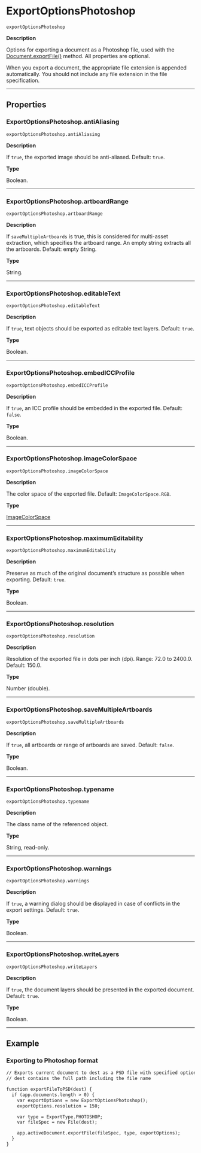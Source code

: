 <a id="jsobjref-exportoptionsphotoshop"></a>

# ExportOptionsPhotoshop

`exportOptionsPhotoshop`

**Description**

Options for exporting a document as a Photoshop file, used with the [Document.exportFile()](Document.md#jsobjref-document-exportfile) method. All properties are optional.

When you export a document, the appropriate file extension is appended automatically. You should not include any file extension in the file specification.

---

## Properties

<a id="jsobjref-exportoptionsphotoshop-antialiasing"></a>

### ExportOptionsPhotoshop.antiAliasing

`exportOptionsPhotoshop.antiAliasing`

**Description**

If `true`, the exported image should be anti-aliased. Default: `true`.

**Type**

Boolean.

---

<a id="jsobjref-exportoptionsphotoshop-artboardrange"></a>

### ExportOptionsPhotoshop.artboardRange

`exportOptionsPhotoshop.artboardRange`

**Description**

If `saveMultipleArtboards` is true, this is considered for multi-asset extraction, which specifies the artboard range. An empty string extracts all the artboards. Default: empty String.

**Type**

String.

---

<a id="jsobjref-exportoptionsphotoshop-editabletext"></a>

### ExportOptionsPhotoshop.editableText

`exportOptionsPhotoshop.editableText`

**Description**

If `true`, text objects should be exported as editable text layers. Default: `true`.

**Type**

Boolean.

---

<a id="jsobjref-exportoptionsphotoshop-embediccprofile"></a>

### ExportOptionsPhotoshop.embedICCProfile

`exportOptionsPhotoshop.embedICCProfile`

**Description**

If `true`, an ICC profile should be embedded in the exported file. Default: `false`.

**Type**

Boolean.

---

<a id="jsobjref-exportoptionsphotoshop-imagecolorspace"></a>

### ExportOptionsPhotoshop.imageColorSpace

`exportOptionsPhotoshop.imageColorSpace`

**Description**

The color space of the exported file. Default: `ImageColorSpace.RGB`.

**Type**

[ImageColorSpace](scripting-constants.md#jsobjref-scripting-constants-imagecolorspace)

---

<a id="jsobjref-exportoptionsphotoshop-maximumeditability"></a>

### ExportOptionsPhotoshop.maximumEditability

`exportOptionsPhotoshop.maximumEditability`

**Description**

Preserve as much of the original document’s structure as possible when exporting. Default: `true`.

**Type**

Boolean.

---

<a id="jsobjref-exportoptionsphotoshop-resolution"></a>

### ExportOptionsPhotoshop.resolution

`exportOptionsPhotoshop.resolution`

**Description**

Resolution of the exported file in dots per inch (dpi). Range: 72.0 to 2400.0. Default: 150.0.

**Type**

Number (double).

---

<a id="jsobjref-exportoptionsphotoshop-savemultipleartboards"></a>

### ExportOptionsPhotoshop.saveMultipleArtboards

`exportOptionsPhotoshop.saveMultipleArtboards`

**Description**

If `true`, all artboards or range of artboards are saved. Default: `false`.

**Type**

Boolean.

---

<a id="jsobjref-exportoptionsphotoshop-typename"></a>

### ExportOptionsPhotoshop.typename

`exportOptionsPhotoshop.typename`

**Description**

The class name of the referenced object.

**Type**

String, read-only.

---

<a id="jsobjref-exportoptionsphotoshop-warnings"></a>

### ExportOptionsPhotoshop.warnings

`exportOptionsPhotoshop.warnings`

**Description**

If `true`, a warning dialog should be displayed in case of conflicts in the export settings. Default: `true`.

**Type**

Boolean.

---

<a id="jsobjref-exportoptionsphotoshop-writelayers"></a>

### ExportOptionsPhotoshop.writeLayers

`exportOptionsPhotoshop.writeLayers`

**Description**

If `true`, the document layers should be presented in the exported document. Default: `true`.

**Type**

Boolean.

---

## Example

### Exporting to Photoshop format

```default
// Exports current document to dest as a PSD file with specified options,
// dest contains the full path including the file name

function exportFileToPSD(dest) {
  if (app.documents.length > 0) {
    var exportOptions = new ExportOptionsPhotoshop();
    exportOptions.resolution = 150;

    var type = ExportType.PHOTOSHOP;
    var fileSpec = new File(dest);

    app.activeDocument.exportFile(fileSpec, type, exportOptions);
  }
}
```
